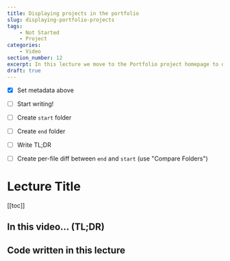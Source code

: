```yaml
---
title: Displaying projects in the portfolio
slug: displaying-portfolio-projects
tags:
    - Not Started
    - Project
categories:
    - Video
section_number: 12
excerpt: In this lecture we move to the Portfolio project homepage to display individual projects there.
draft: true
---
```


- [x] Set metadata above
- [ ] Start writing!
- [ ] Create `start` folder
- [ ] Create `end` folder
- [ ] Write TL;DR
- [ ] Create per-file diff between `end` and `start` (use "Compare Folders")


# Lecture Title

[[toc]]

## In this video... (TL;DR)

## Code written in this lecture
